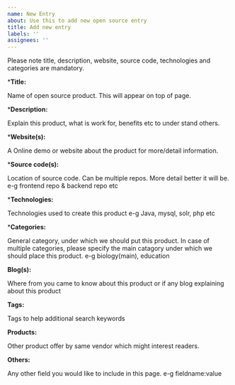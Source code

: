 ```yaml
---
name: New Entry
about: Use this to add new open source entry
title: Add new entry
labels: ''
assignees: ''
---
```


Please note title, description, website, source code, technologies and categories are mandatory.

***Title:**

Name of open source product. This will appear on top of page.

***Description:**

Explain this product, what is work for, benefits etc to under stand others.

***Website(s):**

A Online demo or website about the product for more/detail information.

***Source code(s):**

Location of source code. Can be multiple repos. More detail better it will be. e-g frontend repo & backend repo etc

***Technologies:**

Technologies used to create this product e-g Java, mysql, solr, php etc

***Categories:**

General category, under which we should put this product. In case of multiple categories, please specify the main catagory
under which we should place this product. e-g biology(main), education

**Blog(s):**

Where from you came to know about this product or if any blog explaining about this product

**Tags:**

Tags to help additional search keywords

**Products:**

Other product offer by same vendor which might interest readers.

**Others:**

Any other field you would like to include in this page. e-g fieldname:value